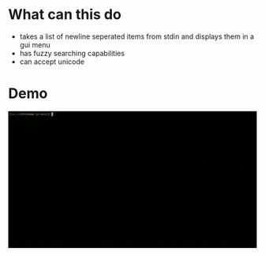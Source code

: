 # What can this do
* takes a list of newline seperated items from stdin and displays them in a gui menu
* has fuzzy searching capabilities
* can accept unicode

# Demo
![](./assets/fuzzy_search_finished.gif)